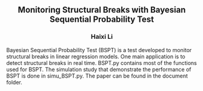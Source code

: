 ## <div align="center">Monitoring Structural Breaks with Bayesian Sequential Probability Test</div>
### <div align="center">Haixi Li</div>

Bayesian Sequential Probability Test (BSPT) is a test developed to monitor structural breaks in linear regression models. One main application is to detect structural breaks in real time.
BSPT.py contains most of the functions used for BSPT.
The simulation study that demonstrate the performance of BSPT is done in simu_BSPT.py.
The paper can be found in the document folder.
